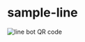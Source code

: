 # sample-line

![line bot QR code](https://user-images.githubusercontent.com/15110899/90466130-8d6cd600-e143-11ea-80a6-6c2a491312bb.png)